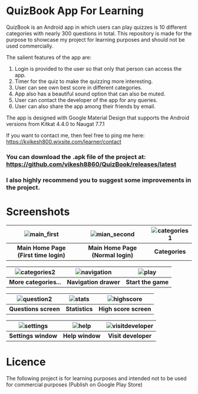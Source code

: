 # QuizBook App For Learning 
QuizBook is an Android app in which users can play quizzes is 10 different categories with nearly 300 questions in total.
This repository is made for the purpose to showcase my project for learning purposes and should not be used commercially.

The salient features of the app are:
   1. Login is provided to the user so that only that person can access the app.
   2. Timer for the quiz to make the quizzing more interesting.
   3. User can see own best score in different categories.
   4. App also has a beautiful sound option that can also be muted.
   5. User can contact the developer of the app for any queries.
   6. User can also share the app among their friends by email.
   
The app is designed with Google Material Design that supports the Android versions from Kitkat 4.4.0 to Naugat 7.7.1 

If you want to contact me, then feel free to ping me here: https://kvikesh800.wixsite.com/learner/contact

### You can download the .apk file of the project at: https://github.com/vikesh8860/QuizBook/releases/latest

### **I also highly recommend you to suggest some improvements in the project.**

# Screenshots
| ![main_first](https://user-images.githubusercontent.com/11665612/27259081-878e3e14-5428-11e7-8232-0819cef68906.png) | ![mian_second](https://user-images.githubusercontent.com/11665612/27259088-ad4e6552-5428-11e7-8b65-d7c01781345a.png) | ![categories1](https://user-images.githubusercontent.com/11665612/27259090-b33470d8-5428-11e7-987c-8bfa12f8b3f0.png) |
|:---:|:---:|:---:|
| **Main Home Page (First time login)** | **Main Home Page (Normal login)** | **Categories** |

| ![categories2](https://user-images.githubusercontent.com/11665612/27259091-b6c24770-5428-11e7-9dc7-d9c2b7a7eee1.png) | ![navigation](https://user-images.githubusercontent.com/11665612/27259094-c45c7086-5428-11e7-8b94-a3d6718b1259.png) | ![play](https://user-images.githubusercontent.com/11665612/27259095-c80fec12-5428-11e7-8c02-794b87c59e59.png) |
|:---:|:---:|:---:|
| **More categories...** | **Navigation drawer** | **Start the game** |

| ![question2](https://user-images.githubusercontent.com/11665612/27259097-d2685a32-5428-11e7-8b04-d74c18d26952.png) | ![stats](https://user-images.githubusercontent.com/11665612/27259099-d7e85c78-5428-11e7-85f1-4372122c356f.png) | ![highscore](https://user-images.githubusercontent.com/11665612/27259101-ddca2cde-5428-11e7-927a-63481ec88d92.png) |
|:---:|:---:|:---:|
| **Questions screen** | **Statistics** | **High score screen** |


| ![settings](https://user-images.githubusercontent.com/11665612/27259103-e20f57d8-5428-11e7-9060-da9c622fa7b6.png) | ![help](https://user-images.githubusercontent.com/11665612/27259105-e5069b4a-5428-11e7-812a-865bf364cda7.png) | ![visitdeveloper](https://user-images.githubusercontent.com/11665612/27259107-e8d11fac-5428-11e7-8cc1-dad6e6e6105e.png) |
|:---:|:---:|:---:|
| **Settings window** | **Help window** | **Visit developer** |

# Licence
The following project is for learning purposes and intended not to be used for commercial purposes (Publish on Google Play Store)
